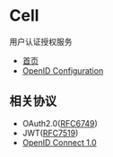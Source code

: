 Cell
====

用户认证授权服务

- [首页](https://cell.mapleque.com)
- [OpenID Configuration](https://cell.mapleque.com/.well-known/openid-configuration)

相关协议
----

- OAuth2.0([RFC6749](https://tools.ietf.org/html/rfc6749))
- JWT([RFC7519](https://tools.ietf.org/html/rfc7519))
- [OpenID Connect 1.0](https://openid.net/specs/openid-connect-discovery-1_0.html)
